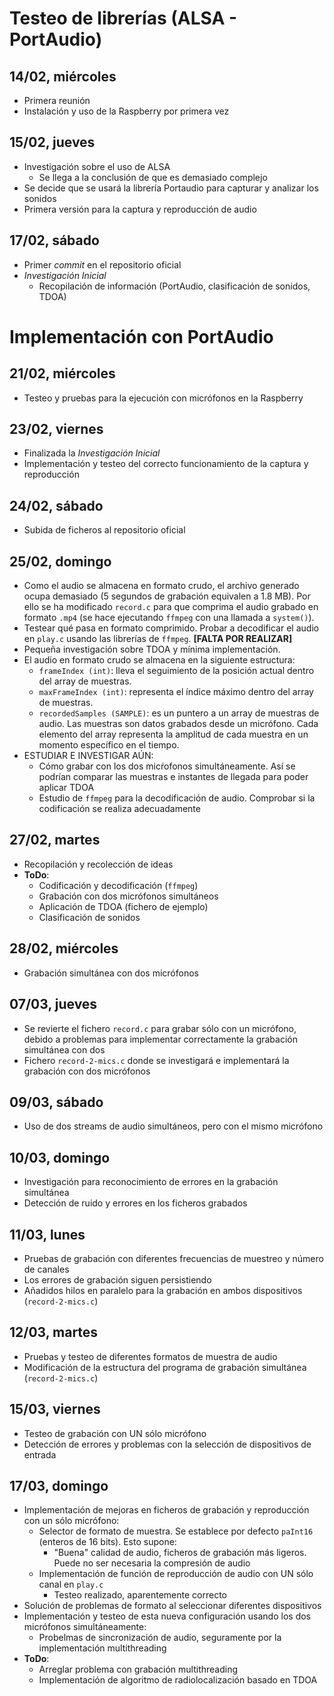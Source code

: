 # Testeo de librerías (ALSA - PortAudio)
## 14/02, miércoles
- Primera reunión
- Instalación y uso de la Raspberry por primera vez

## 15/02, jueves
- Investigación sobre el uso de ALSA
  - Se llega a la conclusión de que es demasiado complejo
- Se decide que se usará la librería Portaudio para capturar y analizar los sonidos
- Primera versión para la captura y reproducción de audio

## 17/02, sábado
- Primer _commit_ en el repositorio oficial
- _Investigación Inicial_
  - Recopilación de información (PortAudio, clasificación de sonidos, TDOA)

# Implementación con PortAudio 
## 21/02, miércoles
- Testeo y pruebas para la ejecución con micrófonos en la Raspberry

## 23/02, viernes
- Finalizada la _Investigación Inicial_
- Implementación y testeo del correcto funcionamiento de la captura y reproducción

## 24/02, sábado
- Subida de ficheros al repositorio oficial

## 25/02, domingo
- Como el audio se almacena en formato crudo, el archivo generado ocupa demasiado (5 segundos de grabación equivalen a 1.8 MB). Por ello se ha modificado `record.c` para que comprima el audio grabado en formato `.mp4` (se hace ejecutando `ffmpeg` con una llamada a `system()`).
- Testear qué pasa en formato comprimido. Probar a decodificar el audio en `play.c` usando las librerías de `ffmpeg`. **[FALTA POR REALIZAR]**
- Pequeña investigación sobre TDOA y mínima implementación. 
- El audio en formato crudo se almacena en la siguiente estructura:
  - `frameIndex (int)`: lleva el seguimiento de la posición actual dentro del array de muestras.
  - `maxFrameIndex (int)`: representa el índice máximo dentro del array de muestras.
  - `recordedSamples (SAMPLE)`: es un puntero a un array de muestras de audio. Las muestras son datos grabados desde un micrófono. Cada elemento del array representa la amplitud de cada muestra en un momento específico en el tiempo.
- ESTUDIAR E INVESTIGAR AÚN:
  - Cómo grabar con los dos micŕofonos simultáneamente. Así se podrían comparar las muestras e instantes de llegada para poder aplicar TDOA
  - Estudio de `ffmpeg` para la decodificación de audio. Comprobar si la codificación se realiza adecuadamente


## 27/02, martes
- Recopilación y recolección de ideas
- **ToDo**:
  - Codificación y decodificación (`ffmpeg`)
  - Grabación con dos micrófonos simultáneos
  - Aplicación de TDOA (fichero de ejemplo)
  - Clasificación de sonidos

## 28/02, miércoles
- Grabación simultánea con dos micrófonos

## 07/03, jueves
- Se revierte el fichero `record.c` para grabar sólo con un micrófono, debido a problemas para implementar correctamente la grabación simultánea con dos
- Fichero `record-2-mics.c` donde se investigará e implementará la grabación con dos micrófonos

## 09/03, sábado
- Uso de dos streams de audio simultáneos, pero con el mismo micrófono

## 10/03, domingo
- Investigación para reconocimiento de errores en la grabación simultánea
- Detección de ruido y errores en los ficheros grabados

## 11/03, lunes
- Pruebas de grabación con diferentes frecuencias de muestreo y número de canales
- Los errores de grabación siguen persistiendo
- Añadidos hilos en paralelo para la grabación en ambos dispositivos (`record-2-mics.c`)

## 12/03, martes
- Pruebas y testeo de diferentes formatos de muestra de audio
- Modificación de la estructura del programa de grabación simultánea (`record-2-mics.c`)

## 15/03, viernes
- Testeo de grabación con UN sólo micrófono
- Detección de errores y problemas con la selección de dispositivos de entrada

## 17/03, domingo
- Implementación de mejoras en ficheros de grabación y reproducción con un sólo micrófono:
  - Selector de formato de muestra. Se establece por defecto `paInt16` (enteros de 16 bits). Esto supone:
    - "Buena" calidad de audio, ficheros de grabación más ligeros. Puede no ser necesaria la compresión de audio
  - Implementación de función de reproducción de audio con UN sólo canal en `play.c`
    - Testeo realizado, aparentemente correcto
- Solución de problemas de formato al seleccionar diferentes dispositivos 
- Implementación y testeo de esta nueva configuración usando los dos micrófonos simultáneamente:
  - Probelmas de sincronización de audio, seguramente por la implementación multithreading
- **ToDo**:
  - Arreglar problema con grabación multithreading
  - Implementación de algoritmo de radiolocalización basado en TDOA
